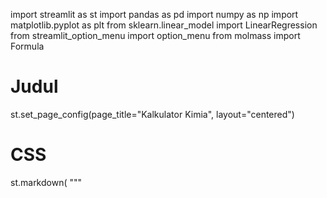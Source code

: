 import streamlit as st
import pandas as pd
import numpy as np
import matplotlib.pyplot as plt
from sklearn.linear_model import LinearRegression
from streamlit_option_menu import option_menu
from molmass import Formula


# Judul
st.set_page_config(page_title="Kalkulator Kimia", layout="centered")


# CSS
st.markdown(
    """
    <style>
        /* Sidebar styling */
        [data-testid="stSidebar"] {
            background-color: #9AA6B2;
            color: white;
            padding: 5px;
            widht: 400px;
        }

        .sidebar{
        width: 500px;
        }
        
        /* Teks styling */
        h2{
            text-align: center;
        }
    </syle>
    """,
    unsafe_allow_html=True
)


# Navbar
with st.sidebar:
     selected = option_menu("Kalkulator Kimia", 
                         ["Titrasi",
                          "Kurva Kalibrasi",
                          "Reaksi Kimia"],
                         icons= ["calculator", "bar-chart", "shuffle"],
                         default_index=0,
                         styles={"container": {"background-color": "#FDFBFB"},
                                 "icon": {"color": "red", "font-size": "15px"},
                                 "nav-link": {"font-size": "13px", "text-align": "left"},
                                 "nav-link-selected": {"background-color": "#1237EF", "font-weight": "bold", "color": "white"}})


# Fitur Titrasi
if selected == "Titrasi":
    st.header("Kalkulator Konsentrasi Sampel (Titrasi)")

    

    # Input user
    M1 = st.number_input("Molaritas Titran (M₁) dalam mol/L", min_value=0.0, format="%.5f")
    V1 = st.number_input("Volume Titran (V₁) dalam mL", min_value=0.0, format="%.2f")
    V2 = st.number_input("Volume Sampel (V₂) dalam mL", min_value=0.0, format="%.2f")
    n1 = st.number_input("Koefisien Reaksi Titran (n₁)", min_value=1, max_value=20, value=1, step=1, format="%d")
    n2 = st.number_input("Koefisien Reaksi Sampel (n₂)", min_value=1, max_value=20, value=1, step=1, format="%d")
    # Tombol hitung
    if st.button("Hitung Konsentrasi Sampel"):
        try:
            M2 = (M1 * V1 * n2) / (V2 * n1)
            st.success(f"Konsentrasi Sampel (M₂) = {M2:.5f} mol/L")
        except ZeroDivisionError:
            st.error("Volume sampel atau koefisien tidak boleh nol.")


# Fitur Kurva Kalibrasi
elif selected == "Kurva Kalibrasi":
    st.header("📊 Kalkulator Kurva Kalibrasi Spektrofotometri")

    st.markdown("""
    Aplikasi ini membantu menghitung *persamaan regresi linear* dari data standar, dan menghitung *konsentrasi sampel* dari absorbansi yang diukur.
    """)

    # INPUT DATA STANDAR
    st.subheader("1. Input Data Standar (Konsentrasi vs Absorbansi)")

    with st.form("input_form"):
        data_input = st.text_area(
            "Masukkan data (format: konsentrasi,absorbansi — pisahkan dengan koma dan baris baru)", 
            value=st.session_state.get("data_input", "10,0.15\n20,0.30\n30,0.45"), 
            height=150
        )
        submitted = st.form_submit_button("Hitung Regresi")

    if submitted:
        try:
            # Simpan input ke session state
            st.session_state["data_input"] = data_input

            # Parsing data
            lines = data_input.strip().split("\n")
            data = [list(map(float, line.split(','))) for line in lines]
            df = pd.DataFrame(data, columns=["Konsentrasi", "Absorbansi"])

            # Model regresi linear
            X = df["Konsentrasi"].values.reshape(-1, 1)
            y = df["Absorbansi"].values
            model = LinearRegression()
            model.fit(X, y)

            a = model.coef_[0]
            b = model.intercept_

            # Simpan model ke session_state
            st.session_state["regresi_a"] = a
            st.session_state["regresi_b"] = b
            st.session_state["df"] = df

            st.success(f"Persamaan Regresi: y = {a:.4f}x + {b:.4f}")

        except Exception as e:
            st.error("❌ Format data salah. Contoh: 10,0.15 (tanpa spasi)")

    # BAGIAN 2: ABSORBANSI SAMPEL
    st.subheader("2. Hitung Konsentrasi dari Absorbansi Sampel")

    if "regresi_a" in st.session_state and "regresi_b" in st.session_state:
        a = st.session_state["regresi_a"]
        b = st.session_state["regresi_b"]
        df = st.session_state["df"]

        # Tampilkan grafik kurva kalibrasi
        fig, ax = plt.subplots()
        ax.scatter(df["Konsentrasi"], df["Absorbansi"], color="blue", label="Data Standar")
        ax.plot(df["Konsentrasi"], a * df["Konsentrasi"] + b, color="red", label="Garis Regresi")
        ax.set_xlabel("Konsentrasi (mg/L)")
        ax.set_ylabel("Absorbansi")
        ax.set_title("Kurva Kalibrasi")
        ax.legend()
        st.pyplot(fig)

        # Input absorbansi sampel
        y_sample = st.number_input("Masukkan Absorbansi Sampel", min_value=0.0, format="%.4f", key="abs_sample")

        if y_sample > 0:
            x_sample = (y_sample - b) / a
            st.success(f"🎯 Konsentrasi Sampel = {x_sample:.4f} mg/L")

    else:
        st.info("⚠ Silakan isi dan hitung data regresi terlebih dahulu di bagian atas.")
        
        
#Fitur Reaksi Kimia
elif selected == "Reaksi Kimia":
    st.header("Reaksi Kimia")
    st.title("🧪 Laboratorium Kimia Virtual")

# Sidebar untuk memilih eksperimen
sidebar = st.sidebar.selectbox(
    "Pilih Eksperimen", 
    ("Simulasi Reaksi Kimia", "Titrasi Asam-Basa", "Kalkulator Kimia")
)

# === 1. Simulasi Reaksi Kimia ===
if sidebar == "Simulasi Reaksi Kimia":
    st.header("🔬 Simulasi Reaksi Sederhana")
    reaktan1 = st.selectbox("Reaktan 1", ["H₂", "Na", "HCl"])
    reaktan2 = st.selectbox("Reaktan 2", ["O₂", "Cl₂", "NaOH"])
    suhu = st.slider("Suhu (°C)", 0, 500, 25)
    tekanan = st.slider("Tekanan (atm)", 1, 10, 1)

    reaksi_db = {
        ("H₂", "O₂"): "2H₂ + O₂ → 2H₂O",
        ("Na", "Cl₂"): "2Na + Cl₂ → 2NaCl",
        ("HCl", "NaOH"): "HCl + NaOH → NaCl + H₂O"
    }

    if st.button("🚀 Mulai Reaksi"):
        key = (reaktan1, reaktan2)
        alt_key = (reaktan2, reaktan1)
        hasil = reaksi_db.get(key) or reaksi_db.get(alt_key)
        if hasil:
            st.success(f"💥 Reaksi terjadi:\n\n`{hasil}`\n\n📊 Suhu: {suhu}°C | Tekanan: {tekanan} atm")
        else:
            st.warning("⚠ Reaksi belum tersedia dalam database.")

# === 2. Titrasi Asam-Basa ===
elif sidebar == "Titrasi Asam-Basa":
    st.header("🧪 Simulasi Titrasi Asam-Basa")
    asam = st.selectbox("Jenis Asam", ["HCl", "CH₃COOH"])
    kons_asam = st.number_input("Konsentrasi Asam (M)", value=0.1, step=0.01)
    vol_asam = st.number_input("Volume Asam (mL)", value=25)
    kons_basa = st.number_input("Konsentrasi Basa (NaOH) (M)", value=0.1, step=0.01)

    if st.button("Hitung Volume Basa yang Dibutuhkan"):
        if kons_basa > 0:
            mol_asam = kons_asam * (vol_asam / 1000)
            vol_basa_ml = (mol_asam / kons_basa) * 1000
            st.success(f"📈 Volume basa yang diperlukan untuk netralisasi: *{vol_basa_ml:.2f} mL*")
        else:
            st.error("Konsentrasi basa tidak boleh nol")

# === 3. Kalkulator Kimia ===
elif sidebar == "Kalkulator Kimia":
    st.header("🧮 Kalkulator Kimia")
    tab1, tab2, tab3 = st.tabs(["Massa Molar", "Konsentrasi", "Gas Ideal"])

    with tab1:
        rumus = st.text_input("Masukkan Rumus Kimia", "H2SO4")
        if st.button("Hitung Massa Molar"):
            try:
                massa = Formula(rumus).mass
                st.success(f"Massa molar {rumus} adalah *{massa:.3f} g/mol*")
            except Exception as e:
                st.error(f"Format salah: {e}")

    with tab2:
        mol = st.number_input("Jumlah mol zat (mol)", step=0.001)
        vol = st.number_input("Volume larutan (L)", step=0.001)
        if st.button("Hitung Konsentrasi"):
            if vol > 0:
                kons = mol / vol
                st.success(f"Konsentrasi larutan: *{kons:.3f} M*")
            else:
                st.warning("Volume harus > 0")

    with tab3:
        P = st.number_input("Tekanan (atm)")
        V = st.number_input("Volume (L)")
        T = st.number_input("Suhu (K)")
        R = 0.0821
        if st.button("Hitung mol (n)"):
            try:
                n = (P * V) / (R * T)
                st.success(f"Jumlah mol gas: *{n:.3f} mol*")
            except:
                st.error("Masukkan nilai valid untuk P, V, dan T")
